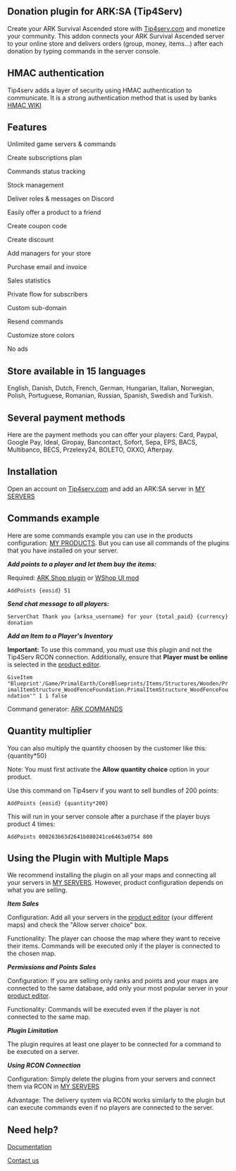 ## Donation plugin for ARK:SA (Tip4Serv)

Create your ARK Survival Ascended store with [Tip4serv.com](https://tip4serv.com/?ads=github) and monetize your community.
This addon connects your ARK Survival Ascended server to your online store and delivers orders (group, money, items...) after each donation by typing commands in the server console.

## HMAC authentication

Tip4serv adds a layer of security using HMAC authentication to communicate. It is a strong authentication method that is used by banks [HMAC WIKI](https://en.wikipedia.org/wiki/HMAC)

## Features

Unlimited game servers & commands

Create subscriptions plan

Commands status tracking

Stock management

Deliver roles & messages on Discord

Easily offer a product to a friend

Create coupon code

Create discount

Add managers for your store

Purchase email and invoice

Sales statistics

Private flow for subscribers

Custom sub-domain

Resend commands

Customize store colors

No ads

## Store available in 15 languages

English, Danish, Dutch, French, German, Hungarian, Italian, Norwegian, Polish, Portuguese, Romanian, Russian, Spanish, Swedish and Turkish.

## Several payment methods

Here are the payment methods you can offer your players: Card, Paypal, Google Pay, Ideal, Giropay, Bancontact, Sofort, Sepa, EPS, BACS, Multibanco, BECS, Przelexy24, BOLETO, OXXO, Afterpay.

## Installation

Open an account on [Tip4serv.com](https://tip4serv.com/?ads=github) and add an ARK:SA server in [MY SERVERS](https://tip4serv.com/dashboard/my-servers)

## Commands example

Here are some commands example you can use in the products configuration: [MY PRODUCTS](https://tip4serv.com/dashboard/my-products).
But you can use all commands of the plugins that you have installed on your server.

***Add points to a player and let them buy the items:***

Required: [ARK Shop plugin](https://gameservershub.com/forums/resources/ark-survival-ascended-arkshop-crossplay-supported.714/) or [WShop UI mod](https://www.curseforge.com/ark-survival-ascended/mods/wshop-ui)

`AddPoints {eosid} 51`

***Send chat message to all players:***

`ServerChat Thank you {arksa_username} for your {total_paid} {currency} donation`

***Add an Item to a Player's Inventory***

**Important:** To use this command, you must use this plugin and not the Tip4Serv RCON connection. Additionally, ensure that **Player must be online** is selected in the [product editor](https://docs.tip4serv.com/store-setup/server-commands#id-2.-product-editor).

`GiveItem "Blueprint'/Game/PrimalEarth/CoreBlueprints/Items/Structures/Wooden/PrimalItemStructure_WoodFenceFoundation.PrimalItemStructure_WoodFenceFoundation'" 1 1 false`

Command generator: [ARK COMMANDS](https://arkids.net/command/giveitem)

## Quantity multiplier

You can also multiply the quantity choosen by the customer like this: {quantity*50}

Note: You must first activate the **Allow quantity choice** option in your product.

Use this command on Tip4serv if you want to sell bundles of 200 points:

`AddPoints {eosid} {quantity*200}`

This will run in your server console after a purchase if the player buys product 4 times:

`AddPoints 000263b63d2641b080241ce6463a0754 800`

## Using the Plugin with Multiple Maps

We recommend installing the plugin on all your maps and connecting all your servers in [MY SERVERS](https://tip4serv.com/dashboard/my-servers). However, product configuration depends on what you are selling.

***Item Sales***

Configuration: Add all your servers in the [product editor](https://docs.tip4serv.com/store-setup/server-commands#id-2.-product-editor) (your different maps) and check the "Allow server choice" box.

Functionality: The player can choose the map where they want to receive their items. Commands will be executed only if the player is connected to the chosen map.

***Permissions and Points Sales***

Configuration: If you are selling only ranks and points and your maps are connected to the same database, add only your most popular server in your [product editor](https://docs.tip4serv.com/store-setup/server-commands#id-2.-product-editor).

Functionality: Commands will be executed even if the player is not connected to the same map.

***Plugin Limitation***

The plugin requires at least one player to be connected for a command to be executed on a server.

***Using RCON Connection***

Configuration: Simply delete the plugins from your servers and connect them via RCON in [MY SERVERS](https://tip4serv.com/dashboard/my-servers)

Advantage: The delivery system via RCON works similarly to the plugin but can execute commands even if no players are connected to the server.

## Need help?

[Documentation](https://docs.tip4serv.com)

[Contact us](https://tip4serv.com/contact)
